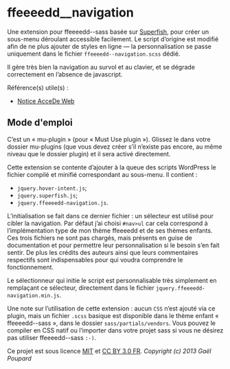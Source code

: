 ffeeeedd__navigation
====================

Une extension pour ffeeeedd--sass basée sur [Superfish](https://github.com/joeldbirch/superfish/), pour créer un sous-menu déroulant accessible facilement. Le script d’origine est modifié afin de ne plus ajouter de styles en ligne — la personnalisation se passe uniquement dans le fichier `ffeeeedd--navigation.scss` dédié.

Il gère très bien la navigation au survol et au clavier, et se dégrade correctement en l’absence de javascript.

Référence(s) utile(s) :
* [Notice AcceDe Web](http://wiki.accede-web.com/notices/interfaces-riches-javascript/menus-deroulants)

Mode d'emploi
-------------

C’est un « mu-plugin » (pour « Must Use plugin »). Glissez le dans votre dossier mu-plugins (que vous devez créer s’il n’existe pas encore, au même niveau que le dossier plugin) et il sera activé directement.

Cette extension se contente d’ajouter à la queue des scripts WordPress le fichier compilé et minifié correspondant au sous-menu. Il contient :
* `jquery.hover-intent.js`;
* `jquery.superfish.js`;
* `jquery.ffeeeedd-navigation.js`.

L’initialisation se fait dans ce dernier fichier : un sélecteur est utilisé pour cibler la navigation. Par défaut j’ai choisi `#nav>ul` car cela correspond à l’implémentation type de mon thème ffeeeedd et de ses thèmes enfants. Ces trois fichiers ne sont pas chargés, mais présents en guise de documentation et pour permettre leur personnalisation si le besoin s’en fait sentir. De plus les crédits des auteurs ainsi que leurs commentaires respectifs sont indispensables pour qui voudra comprendre le fonctionnement.

Le sélectionneur qui initie le script est personnalisable très simplement en remplaçant ce sélecteur, directement dans le fichier `jquery.ffeeeedd-navigation.min.js`.

Une note sur l’utilisation de cette extension : aucun `CSS` n’est ajouté via ce plugin, mais un fichier `.scss` basique est disponible dans le thème enfant « ffeeeedd--sass », dans le dossier `sass/partials/vendors`. Vous pouvez le compiler en CSS natif ou l’importer dans votre projet sass si vous ne désirez pas utiliser ffeeeedd--sass `:-)`.


Ce projet est sous licence [MIT](http://opensource.org/licenses/MIT "The MIT licence") et [CC BY 3.0 FR](http://creativecommons.org/licenses/by/3.0/fr/ "Explications de la licence").
*Copyright (c) 2013 Gaël Poupard*
